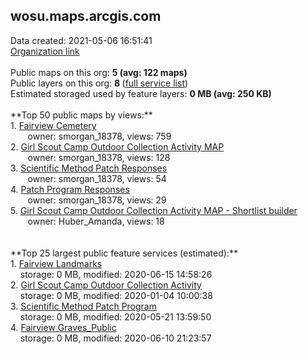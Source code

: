 <h2>wosu.maps.arcgis.com</h2> Data created: 2021-05-06 16:51:41 <br /><a target='new' href='https://wosu.maps.arcgis.com'>Organization link</a><br /><br />Public maps on this org: <b>5 (avg: 122 maps)</b><br />Public layers on this org: <b>8 </b>(<a target='new' href='https://services.arcgis.com/ywFnBeCCQnDxErDt/ArcGIS/rest/services'>full service list</a>)<br />Estimated storaged used by feature layers: <b>0 MB (avg: 250 KB)</b><br /><br />**Top 50 public maps by views:**<br />  1. <a target='new' href='https://www.arcgis.com/home/item.html?id=f68e50d3cbaa4409b43bcfb63a4f4db1'>Fairview Cemetery</a> <br />  &nbsp;&nbsp;&nbsp;&nbsp; &nbsp;&nbsp;owner: smorgan_18378, views: 759<br />  2. <a target='new' href='https://www.arcgis.com/home/item.html?id=10565e4db22c435891903410b1c3c906'>Girl Scout Camp Outdoor Collection Activity  MAP</a> <br />  &nbsp;&nbsp;&nbsp;&nbsp; &nbsp;&nbsp;owner: smorgan_18378, views: 128<br />  3. <a target='new' href='https://www.arcgis.com/home/item.html?id=86ae55cab95746ff97b31c64a34d8c12'>Scientific Method Patch Responses</a> <br />  &nbsp;&nbsp;&nbsp;&nbsp; &nbsp;&nbsp;owner: smorgan_18378, views: 54<br />  4. <a target='new' href='https://www.arcgis.com/home/item.html?id=3febe078666548a88eed0432722ff6f3'>Patch Program Responses</a> <br />  &nbsp;&nbsp;&nbsp;&nbsp; &nbsp;&nbsp;owner: smorgan_18378, views: 29<br />  5. <a target='new' href='https://www.arcgis.com/home/item.html?id=8970cce9e3854233aaca7041192ca536'>Girl Scout Camp Outdoor Collection Activity  MAP - Shortlist builder</a> <br />  &nbsp;&nbsp;&nbsp;&nbsp; &nbsp;&nbsp;owner: Huber_Amanda, views: 18<br /><br /><br />**Top 25 largest public feature services (estimated):**<br /> 1. <a target='new' href='https://www.arcgis.com/home/item.html?id=96568fb3facf4528b3aa1ec8394b306b'>Fairview Landmarks</a><br /> &nbsp;&nbsp;&nbsp;&nbsp;storage: 0 MB, modified: 2020-06-15 14:58:26<br /> 2. <a target='new' href='https://www.arcgis.com/home/item.html?id=b1c5f6c0d9324cfd922a5a7150c481c1'>Girl Scout Camp Outdoor Collection Activity</a><br /> &nbsp;&nbsp;&nbsp;&nbsp;storage: 0 MB, modified: 2020-01-04 10:00:38<br /> 3. <a target='new' href='https://www.arcgis.com/home/item.html?id=7d65578619144017bae3541b2613b809'>Scientific Method Patch Program</a><br /> &nbsp;&nbsp;&nbsp;&nbsp;storage: 0 MB, modified: 2020-05-21 13:59:50<br /> 4. <a target='new' href='https://www.arcgis.com/home/item.html?id=97a69863ed1f42589233ca9f38b3bcd0'>Fairview Graves_Public</a><br /> &nbsp;&nbsp;&nbsp;&nbsp;storage: 0 MB, modified: 2020-06-10 21:23:57<br />